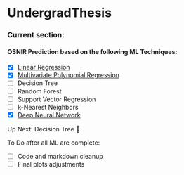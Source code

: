 # UndergradThesis

### Current section:
#### OSNIR Prediction based on the following ML Techniques:

- [x] [Linear Regression](/Machine%20Learning%20Techniques/Linear%20Regression/OSNIR_Linear_Regression.ipynb)
- [x] [Multivariate Polynomial Regression](/Multivariate%20Polynomial%20Regression/OSNIR_Polynomial_Regression.ipynb)
- [ ] Decision Tree
- [ ] Random Forest
- [ ] Support Vector Regression
- [ ] k-Nearest Neighbors
- [x] [Deep Neural Network](/Machine%20Learning%20Techniques/Neural%20Network/OSNIR_NeuralNetwork.ipynb)

Up Next: Decision Tree :robot:

To Do after all ML are complete:
- [ ] Code and markdown cleanup
- [ ] Final plots adjustments
